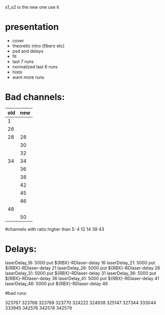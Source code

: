 s1_s2 is the new one use it
# presentation
- cover
- theoretic intro (fibers etc)
- psd and delays
- fit
- last 7 runs
- normalized last 6 runs
- histo
- want more runs
# Bad channels:
| old | new |
| --  | --  |
| 1   |     |
| 26  |     |
| 28  | 28  |
|     | 30  |
|     | 32  |
| 34  | 34  |
|     | 36  |
|     | 38  |
|     | 42  |
|     | 45  |
|     | 46  |
| 48  |     |
|     | 50  |
#channels with ratio higher than 5:
4
12
14
39
43

# Delays:
laserDelay_16: 5000
  put ${RBX}-RDlaser-delay 16
laserDelay_21: 5000
  put ${RBX}-RDlaser-delay 21
laserDelay_26: 5000
  put ${RBX}-RDlaser-delay 26
laserDelay_31: 5000
  put ${RBX}-RDlaser-delay 31
laserDelay_36: 5000
  put ${RBX}-RDlaser-delay 36
laserDelay_41: 5000
  put ${RBX}-RDlaser-delay 41
laserDelay_46: 5000
  put ${RBX}-RDlaser-delay 46

#bad runs:

323767
323768
323769
323770
324222
324938
325147
327344
333044
333945
342576
342578
342579

